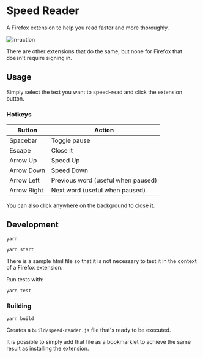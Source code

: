 # Speed Reader

A Firefox extension to help you read faster and more thoroughly.

![in-action](https://user-images.githubusercontent.com/33415/102681160-f326a880-419d-11eb-862d-785e88e3339e.gif)

There are other extensions that do the same, but none for Firefox that doesn't require signing in.

## Usage

Simply select the text you want to speed-read and click the extension button.

### Hotkeys

|Button|Action|
|-|-|
|Spacebar|Toggle pause|
|Escape|Close it|
|Arrow Up|Speed Up|
|Arrow Down|Speed Down|
|Arrow Left|Previous word (useful when paused)|
|Arrow Right|Next word (useful when paused)|

You can also click anywhere on the background to close it.

## Development

```
yarn

yarn start
```

There is a sample html file so that it is not necessary to test it in the context of a Firefox extension.

Run tests with:

```
yarn test
```

### Building

```
yarn build
```

Creates a `build/speed-reader.js` file that's ready to be executed.

It is possible to simply add that file as a bookmarklet to achieve the same result as installing the extension.
